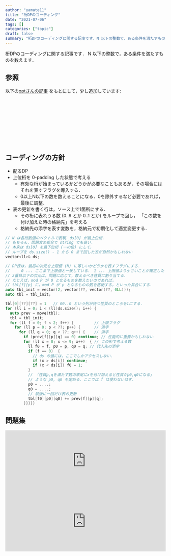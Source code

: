 ```yaml
---
author: "yamate11"
title: "桁DPのコーディング"
date: "2021-07-06"
tags: []
categories: ["topic"]
draft: false
summary: "桁DPのコーディングに関する記事です．N 以下の整数で，ある条件を満たすものを数えます．opt さんの記事をもとにしています．"
---
```


桁DPのコーディングに関する記事です．
N 以下の整数で，ある条件を満たすものを数えます．

## 参照

以下の[optさんの記事](https://opt-cp.com/digit-dp-implementation/)
をもとにして，少し追加しています:

<div class="iframely-embed"><div class="iframely-responsive" style="height: 140px; padding-bottom: 0;"><a href="https://opt-cp.com/digit-dp-implementation/" data-iframely-url="//cdn.iframe.ly/DwWoXJH"></a></div></div><script async src="//cdn.iframe.ly/embed.js" charset="utf-8"></script>

## コーディングの方針

* 配るDP
* 上位桁を 0-padding した状態で考える
    * 有効な桁が始まっているかどうかが必要なこともあるが，その場合にはそれを表すフラグを導入する．
    * 0以上N以下の数を数えることになる．0を除外するなど必要であれば，
      最後に調整．
* 表の更新を書く行は，ソース上で1箇所にする．
    * その桁に表れうる数 (0..9 とか 0..1 とか) をループで回し，
      「この数を付け加えた時の格納先」を考える
    * 格納先の添字を表す変数を，格納元で初期化して適宜変更する．

```cpp
// N は各桁数値のベクトルで表現．ds[0] が最上位桁．
// もちろん，問題文の都合で string でも良い．
// 本来は ds[0] を最下位桁 (一の位) にして，
// ループを ds.size() - 1 から 0 まで回した方が自然かもしれない
vector<ll>& ds;

// DP表は，最初の次元を上限値 (N) に等しいかどうかを表すフラグにする．
//     0 ... ここまで上限値と一致している． 1 ... 上限値より小さいことが確定した
// 2番目以下の次元は，問題に応じて，数えるべき性質に割り当てる．
// たとえば，mod P が 0 となるものを数えたいのであれば，
// tbl[f][p] に，mod P が p となるものの数を格納する，といった具合にする．
auto tbl_init = vector(2, vector(??, vector(??, 0LL)));
auto tbl = tbl_init;

tbl[0][??][??] = 1   // 00..0 という列が持つ性質のところを1にする．
for (ll i = 0; i < (ll)ds.size(); i++) {
  auto prev = move(tbl);
  tbl = tbl_init;
  for (ll f = 0; f < 2; f++) {         // 上限フラグ
    for (ll p = 0; p < ??; p++) {      // 添字
      for (ll q = 0; q < ??; q++) {    // 添字
        if (prev[f][p][q] == 0) continue; // 性能的に重要かもしれない
        for (ll x = 0; x <= 9; x++)  { // この桁で考える数
          ll f0 = f, p0 = p, q0 = q; // 代入先の添字
          if (f == 0)  {
            // ds の値には，ここでしかアクセスしない．
            if (x > ds[i]) continue;
            if (x < ds[i]) f0 = 1;
          }
          // 「性質p,qを満たす数の末尾にxを付け加えると性質がp0,q0になる」
          // ような p0, q0 を定める．ここでは f は使わないはず．
          p0 = ....;
          q0 = ....;
          // 最後に一回だけ表の更新
          tbl[f0][p0][q0] += prev[f][p][q];
        }}}}}
```

## 問題集

<div style="left: 0; width: 100%; height: 190px; position: relative;"><iframe src="https://hatenablog-parts.com/embed?url=https%3A%2F%2Fblog.hamayanhamayan.com%2Fentry%2F2017%2F04%2F23%2F212728" style="top: 0; left: 0; width: 100%; height: 100%; position: absolute; border: 0;" allowfullscreen scrolling="no"></iframe></div>

<div style="left: 0; width: 100%; height: 190px; position: relative;"><iframe src="https://hatenablog-parts.com/embed?url=https%3A%2F%2Fyang33-kassa.hatenablog.com%2Fentry%2F2017%2F11%2F04%2F014135" style="top: 0; left: 0; width: 100%; height: 100%; position: absolute; border: 0;" allowfullscreen scrolling="no"></iframe></div>

